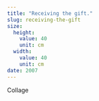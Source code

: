 ```yaml
---
title: "Receiving the gift."
slug: receiving-the-gift
size:
  height:
    value: 40
    unit: cm
  width:
    value: 40
    unit: cm
date: 2007
---
```


Collage

